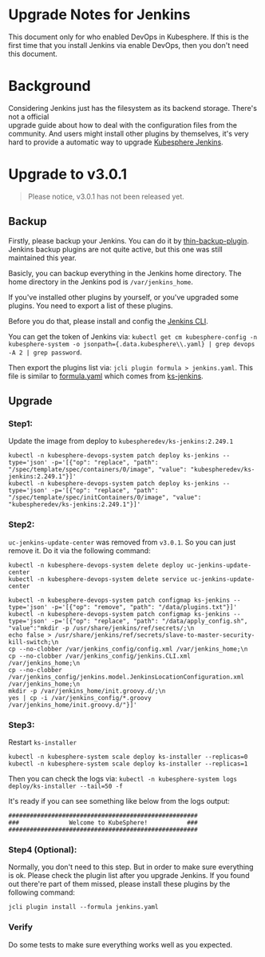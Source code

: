 # Upgrade Notes for Jenkins

This document only for who enabled DevOps in Kubesphere. If this is the first time that 
you install Jenkins via enable DevOps, then you don't need this document.

# Background

Considering Jenkins just has the filesystem as its backend storage. There's not a official  
upgrade guide about how to deal with the configuration files from the community. And users 
might install other plugins by themselves, it's very hard to provide a automatic way to 
upgrade [Kubesphere Jenkins](https://github.com/kubesphere/ks-jenkins).

# Upgrade to v3.0.1

> Please notice, v3.0.1 has not been released yet.

## Backup
Firstly, please backup your Jenkins. You can do it by [thin-backup-plugin](https://github.com/jenkinsci/thin-backup-plugin). 
Jenkins backup plugins are not quite active, but this one was still maintained this year.

Basicly, you can backup everything in the Jenkins home directory. The home directory in the Jenkins pod is `/var/jenkins_home`.

If you've installed other plugins by yourself, or you've upgraded some plugins. You need to export a list of these plugins. 

Before you do that, please install and config the [Jenkins CLI](https://github.com/jenkins-zh/jenkins-cli).

You can get the token of Jenkins via: `kubectl get cm kubesphere-config -n kubesphere-system -o jsonpath={.data.kubesphere\\.yaml} | grep devops -A 2 | grep password`.

Then export the plugins list via: `jcli plugin formula > jenkins.yaml`. This file is similar to [formula.yaml](https://github.com/kubesphere/ks-jenkins/blob/master/formula.yaml) which comes from [ks-jenkins](https://github.com/kubesphere/ks-jenkins).

## Upgrade

### Step1:

Update the image from deploy to `kubespheredev/ks-jenkins:2.249.1`

```
kubectl -n kubesphere-devops-system patch deploy ks-jenkins --type='json' -p='[{"op": "replace", "path": "/spec/template/spec/containers/0/image", "value": "kubespheredev/ks-jenkins:2.249.1"}]'
kubectl -n kubesphere-devops-system patch deploy ks-jenkins --type='json' -p='[{"op": "replace", "path": "/spec/template/spec/initContainers/0/image", "value": "kubespheredev/ks-jenkins:2.249.1"}]'
```

### Step2:

`uc-jenkins-update-center` was removed from `v3.0.1`. So you can just remove it. Do it via the following command:

```
kubectl -n kubesphere-devops-system delete deploy uc-jenkins-update-center
kubectl -n kubesphere-devops-system delete service uc-jenkins-update-center

kubectl -n kubesphere-devops-system patch configmap ks-jenkins --type='json' -p='[{"op": "remove", "path": "/data/plugins.txt"}]'
kubectl -n kubesphere-devops-system patch configmap ks-jenkins --type='json' -p='[{"op": "replace", "path": "/data/apply_config.sh", "value":"mkdir -p /usr/share/jenkins/ref/secrets/;\n
echo false > /usr/share/jenkins/ref/secrets/slave-to-master-security-kill-switch;\n
cp --no-clobber /var/jenkins_config/config.xml /var/jenkins_home;\n
cp --no-clobber /var/jenkins_config/jenkins.CLI.xml /var/jenkins_home;\n
cp --no-clobber /var/jenkins_config/jenkins.model.JenkinsLocationConfiguration.xml /var/jenkins_home;\n
mkdir -p /var/jenkins_home/init.groovy.d/;\n
yes | cp -i /var/jenkins_config/*.groovy /var/jenkins_home/init.groovy.d/"}]'
```

### Step3:

Restart `ks-installer`

```
kubectl -n kubesphere-system scale deploy ks-installer --replicas=0
kubectl -n kubesphere-system scale deploy ks-installer --replicas=1
```

Then you can check the logs via: `kubectl -n kubesphere-system logs deploy/ks-installer --tail=50 -f`

It's ready if you can see something like below from the logs output:

```
#####################################################
###              Welcome to KubeSphere!           ###
#####################################################
```

### Step4 (Optional):

Normally, you don't need to this step. But in order to make sure everything is ok. Please check the plugin list after 
you upgrade Jenkins. If you found out there're part of them missed, please install these plugins by the following command:

`jcli plugin install --formula jenkins.yaml`

### Verify

Do some tests to make sure everything works well as you expected.
